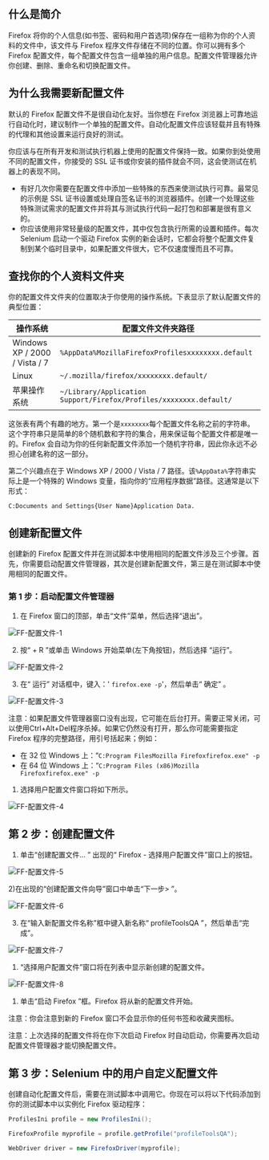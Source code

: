 ## 什么是简介

Firefox 将你的个人信息(如书签、密码和用户首选项)保存在一组称为你的个人资料的文件中，该文件与 Firefox 程序文件存储在不同的位置。你可以拥有多个 Firefox 配置文件，每个配置文件包含一组单独的用户信息。配置文件管理器允许你创建、删除、重命名和切换配置文件。

## 为什么我需要新配置文件

默认的 Firefox 配置文件不是很自动化友好。当你想在 Firefox 浏览器上可靠地运行自动化时，建议制作一个单独的配置文件。自动化配置文件应该轻载并且有特殊的代理和其他设置来运行良好的测试。

你应该与在所有开发和测试执行机器上使用的配置文件保持一致。如果你到处使用不同的配置文件，你接受的 SSL 证书或你安装的插件就会不同，这会使测试在机器上的表现不同。

-   有好几次你需要在配置文件中添加一些特殊的东西来使测试执行可靠。最常见的示例是 SSL 证书设置或处理自签名证书的浏览器插件。创建一个处理这些特殊测试需求的配置文件并将其与测试执行代码一起打包和部署是很有意义的。
-   你应该使用非常轻量级的配置文件，其中仅包含执行所需的设置和插件。每次 Selenium 启动一个驱动 Firefox 实例的新会话时，它都会将整个配置文件复制到某个临时目录中，如果配置文件很大，它不仅速度慢而且不可靠。

## 查找你的个人资料文件夹

你的配置文件文件夹的位置取决于你使用的操作系统。下表显示了默认配置文件的典型位置：

| 操作系统                | 配置文件文件夹路径                                     |
| ----------------------------- | ------------------------------------------------------------ |
| Windows XP / 2000 / Vista / 7 | `%AppData%MozillaFirefoxProfilesxxxxxxxx.default`            |
| Linux                         | `~/.mozilla/firefox/xxxxxxxx.default/`                       |
| 苹果操作系统                  | `~/Library/Application Support/Firefox/Profiles/xxxxxxxx.default/` |

这张表有两个有趣的地方。第一个是`xxxxxxxx`每个配置文件名称之前的字符串。这个字符串只是简单的8个随机数和字符的集合，用来保证每个配置文件都是唯一的。Firefox 会自动为你的任何新配置文件添加一个随机字符串，因此你永远不必担心创建名称的这一部分。

第二个兴趣点在于 Windows XP / 2000 / Vista / 7 路径。该`%AppData%`字符串实际上是一个特殊的 Windows 变量，指向你的“应用程序数据”路径。这通常是以下形式：

```
C:Documents and Settings{User Name}Application Data.
```

## 创建新配置文件

创建新的 Firefox 配置文件并在测试脚本中使用相同的配置文件涉及三个步骤。首先，你需要启动配置文件管理器，其次是创建新配置文件，第三是在测试脚本中使用相同的配置文件。

### 第 1 步：启动配置文件管理器

1.  在 Firefox 窗口的顶部，单击“文件”菜单，然后选择“退出”。

![FF-配置文件-1](https://www.toolsqa.com/gallery/selnium%20webdriver/1.FF-Profile-1.png)

2) 按“ + R ”或单击 Windows 开始菜单(左下角按钮)，然后选择 “运行”。

![FF-配置文件-2](https://www.toolsqa.com/gallery/selnium%20webdriver/2.FF-Profile-2.png)

3) 在“ 运行” 对话框中，键入：' `firefox.exe -p`'，然后单击“ 确定” 。

![FF-配置文件-3](https://www.toolsqa.com/gallery/selnium%20webdriver/3.FF-Profile-3.png)

注意：如果配置文件管理器窗口没有出现，它可能在后台打开。需要正常关闭，可以使用Ctrl+Alt+Del程序杀掉。如果它仍然没有打开，那么你可能需要指定 Firefox 程序的完整路径，用引号括起来；例如：

-   在 32 位 Windows 上：“`C:Program FilesMozilla Firefoxfirefox.exe" -p`
-   在 64 位 Windows 上：“`C:Program Files (x86)Mozilla Firefoxfirefox.exe" -p`

1.  选择用户配置文件窗口将如下所示。

![FF-配置文件-4](https://www.toolsqa.com/gallery/selnium%20webdriver/4.FF-Profile-4.png)

## 第 2 步：创建配置文件

1) 单击“创建配置文件... ” 出现的“ Firefox - 选择用户配置文件”窗口上的按钮。

![FF-配置文件-5](https://www.toolsqa.com/gallery/selnium%20webdriver/5.FF-Profile-5.png)

2)在出现的“创建配置文件向导”窗口中单击“下一步> ”。

![FF-配置文件-6](https://www.toolsqa.com/gallery/selnium%20webdriver/6.FF-Profile-6.png)

3) 在“输入新配置文件名称”框中键入新名称“ profileToolsQA ”，然后单击“完成”。

![FF-配置文件-7](https://www.toolsqa.com/gallery/selnium%20webdriver/7.FF-Profile-7.png)

1.  “选择用户配置文件”窗口将在列表中显示新创建的配置文件。

![FF-配置文件-8](https://www.toolsqa.com/gallery/selnium%20webdriver/8.FF-Profile-8.png)

1.  单击“启动 Firefox ”框。Firefox 将从新的配置文件开始。

注意：你会注意到新的 Firefox 窗口不会显示你的任何书签和收藏夹图标。

注意：上次选择的配置文件将在你下次启动 Firefox 时自动启动，你需要再次启动配置文件管理器才能切换配置文件。

## 第 3 步：Selenium 中的用户自定义配置文件

创建自动化配置文件后，需要在测试脚本中调用它。你现在可以将以下代码添加到你的测试脚本中以实例化 Firefox 驱动程序：

```java
ProfilesIni profile = new ProfilesIni();

FirefoxProfile myprofile = profile.getProfile("profileToolsQA");

WebDriver driver = new FirefoxDriver(myprofile);
```